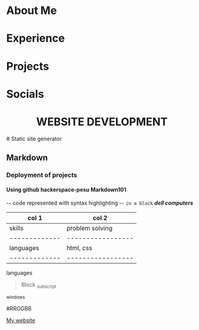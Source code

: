# About Me

# Experience

# Projects

# Socials
<h1 align="center">WEBSITE DEVELOPMENT</h1>
# Static site generator

## Markdown
### Deployment of projects
#### Using github hackerspace-pesu Markdown101


-- code represented with syntax highlighting --
` in a block `
***dell computers***

col 1        |        col 2
-------------|-----------------
skills       | problem solving
-------------|-----------------
languages    | html, css 
-------------|-----------------

languages
  
> Block
<sub>subscript</sub>

<sup>windows</sup>

#RRGGBB 

[My website](https://github.com/)


